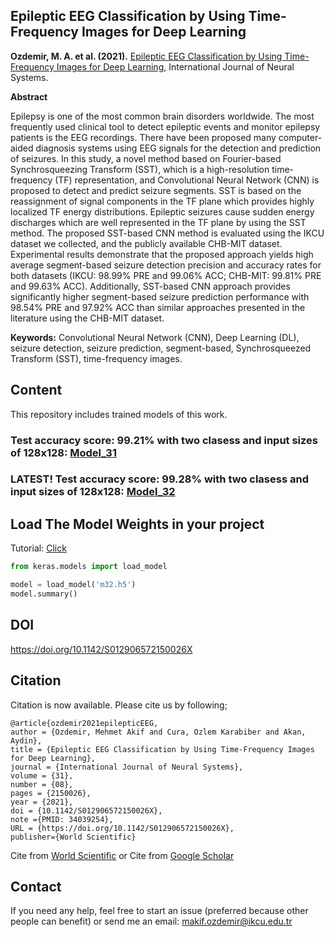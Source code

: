 ## Epileptic EEG Classification by Using Time-Frequency Images for Deep Learning

**Ozdemir, M. A. et al. (2021).** [Epileptic EEG Classification by Using Time-Frequency Images for Deep Learning](https://doi.org/10.1142/S012906572150026X), International Journal of Neural Systems.

**Abstract** 

Epilepsy is one of the most common brain disorders worldwide. The most frequently used clinical tool to detect epileptic events and monitor epilepsy patients is the EEG recordings. There have been proposed many computer-aided diagnosis systems using EEG signals for the detection and prediction of seizures. In this study, a novel method based on Fourier-based Synchrosqueezing Transform (SST), which is a high-resolution time-frequency (TF) representation, and Convolutional Neural Network (CNN) is proposed to detect and predict seizure segments. SST is based on the reassignment of signal components in the TF plane which provides highly localized TF energy distributions. Epileptic seizures cause sudden energy discharges which are well represented in the TF plane by using the SST method. The proposed SST-based CNN method is evaluated using the IKCU dataset we collected, and the publicly available CHB-MIT dataset. Experimental results demonstrate that the proposed approach yields high average segment-based seizure detection precision and accuracy rates for both datasets (IKCU: 98.99% PRE and 99.06% ACC; CHB-MIT: 99.81% PRE and 99.63% ACC). Additionally, SST-based CNN approach provides significantly higher segment-based seizure prediction performance with 98.54% PRE and 97.92% ACC than similar approaches presented in the literature using the CHB-MIT dataset.

**Keywords:** Convolutional Neural Network (CNN), Deep Learning (DL), seizure detection, seizure prediction, segment-based, Synchrosqueezed Transform (SST), time-frequency images.

## Content
This repository includes trained models of this work.

### Test accuracy score: 99.21% with two clasess and input sizes of 128x128:  [Model_31](/models/m31.h5)
### LATEST! Test accuracy score: 99.28% with two clasess and input sizes of 128x128:  [Model_32](/models/m32.h5)

## Load The Model Weights in your project
Tutorial: [Click](https://www.tensorflow.org/guide/keras/save_and_serialize)

```Python
from keras.models import load_model

model = load_model('m32.h5')
model.summary()

```


## DOI

https://doi.org/10.1142/S012906572150026X


## Citation

Citation is now available. Please cite us by following;


```
@article{ozdemir2021epilepticEEG,
author = {Ozdemir, Mehmet Akif and Cura, Ozlem Karabiber and Akan, Aydin},
title = {Epileptic EEG Classification by Using Time-Frequency Images for Deep Learning},
journal = {International Journal of Neural Systems},
volume = {31},
number = {08},
pages = {2150026},
year = {2021},
doi = {10.1142/S012906572150026X},
note ={PMID: 34039254},
URL = {https://doi.org/10.1142/S012906572150026X},
publisher={World Scientific}
```
Cite from [World Scientific](https://www.worldscientific.com/action/showCitFormats?doi=10.1142%2FS012906572150026X&area=0000000000000001) or 
Cite from [Google Scholar](https://scholar.google.com/scholar?hl=tr&as_sdt=0%2C5&q=Epileptic+eeg+classification+by+using+time-frequency+images+for+deep+learning&btnG=) 


## Contact
If you need any help, feel free to start an issue (preferred because other people can benefit) or send me an email: [makif.ozdemir@ikcu.edu.tr](mailto:makif.ozdemir@ikcu.edu.tr)
